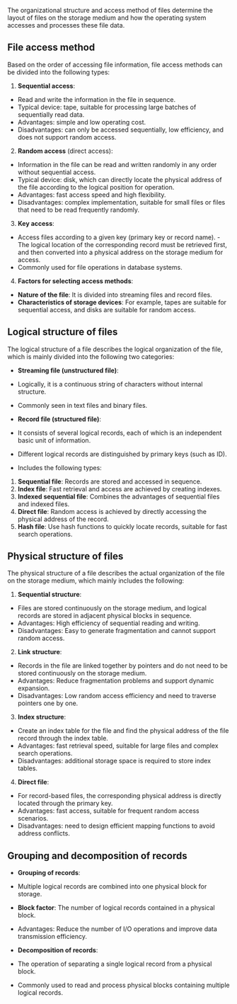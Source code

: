 The organizational structure and access method of files determine the layout of files on the storage medium and how the operating system accesses and processes these file data.

## File access method

Based on the order of accessing file information, file access methods can be divided into the following types:

1. **Sequential access**:
- Read and write the information in the file in sequence.
- Typical device: tape, suitable for processing large batches of sequentially read data.
- Advantages: simple and low operating cost.
- Disadvantages: can only be accessed sequentially, low efficiency, and does not support random access.

2. **Random access** (direct access):
- Information in the file can be read and written randomly in any order without sequential access.
- Typical device: disk, which can directly locate the physical address of the file according to the logical position for operation.
- Advantages: fast access speed and high flexibility.
- Disadvantages: complex implementation, suitable for small files or files that need to be read frequently randomly.

3. **Key access**:
- Access files according to a given key (primary key or record name). - The logical location of the corresponding record must be retrieved first, and then converted into a physical address on the storage medium for access.
- Commonly used for file operations in database systems.

4. **Factors for selecting access methods**:
- **Nature of the file**: It is divided into streaming files and record files.
- **Characteristics of storage devices**: For example, tapes are suitable for sequential access, and disks are suitable for random access.

## Logical structure of files

The logical structure of a file describes the logical organization of the file, which is mainly divided into the following two categories:

- **Streaming file (unstructured file)**:
- Logically, it is a continuous string of characters without internal structure.
- Commonly seen in text files and binary files.

- **Record file (structured file)**:
- It consists of several logical records, each of which is an independent basic unit of information.
- Different logical records are distinguished by primary keys (such as ID).
- Includes the following types:
1. **Sequential file**: Records are stored and accessed in sequence.
2. **Index file**: Fast retrieval and access are achieved by creating indexes.
3. **Indexed sequential file**: Combines the advantages of sequential files and indexed files.
4. **Direct file**: Random access is achieved by directly accessing the physical address of the record.
5. **Hash file**: Use hash functions to quickly locate records, suitable for fast search operations.

## Physical structure of files

The physical structure of a file describes the actual organization of the file on the storage medium, which mainly includes the following:

1. **Sequential structure**:
- Files are stored continuously on the storage medium, and logical records are stored in adjacent physical blocks in sequence.
- Advantages: High efficiency of sequential reading and writing.
- Disadvantages: Easy to generate fragmentation and cannot support random access.

2. **Link structure**:
- Records in the file are linked together by pointers and do not need to be stored continuously on the storage medium.
- Advantages: Reduce fragmentation problems and support dynamic expansion.
- Disadvantages: Low random access efficiency and need to traverse pointers one by one.

3. **Index structure**:
- Create an index table for the file and find the physical address of the file record through the index table.
- Advantages: fast retrieval speed, suitable for large files and complex search operations.
- Disadvantages: additional storage space is required to store index tables.

4. **Direct file**:
- For record-based files, the corresponding physical address is directly located through the primary key.
- Advantages: fast access, suitable for frequent random access scenarios.
- Disadvantages: need to design efficient mapping functions to avoid address conflicts.

## Grouping and decomposition of records

- **Grouping of records**:
- Multiple logical records are combined into one physical block for storage.
- **Block factor**: The number of logical records contained in a physical block.
- Advantages: Reduce the number of I/O operations and improve data transmission efficiency.

- **Decomposition of records**:
- The operation of separating a single logical record from a physical block.
- Commonly used to read and process physical blocks containing multiple logical records.